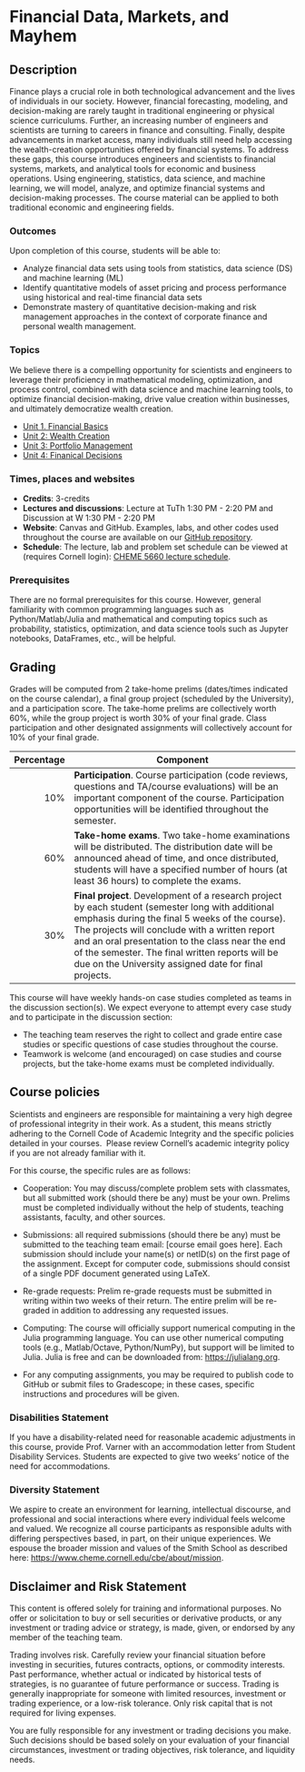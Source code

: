 # Financial Data, Markets, and Mayhem

## Description 
Finance plays a crucial role in both technological advancement and the lives of individuals in our society. However, financial forecasting, modeling, and decision-making are rarely taught in traditional engineering or physical science curriculums. Further, an increasing number of engineers and scientists are turning to careers in finance and consulting. Finally, despite advancements in market access, many individuals still need help accessing the wealth-creation opportunities offered by financial systems. To address these gaps, this course introduces engineers and scientists to financial systems, markets, and analytical tools for economic and business operations. Using engineering, statistics, data science, and machine learning, we will model, analyze, and optimize financial systems and decision-making processes. The course material can be applied to both traditional economic and engineering fields.

### Outcomes
Upon completion of this course, students will be able to:
* Analyze financial data sets using tools from statistics, data science (DS) and machine learning (ML)
* Identify quantitative models of asset pricing and process performance using historical and real-time financial data sets 
* Demonstrate mastery of quantitative decision-making and risk management approaches in the context of corporate finance and personal wealth management.

### Topics

We believe there is a compelling opportunity for scientists and engineers to leverage their proficiency in mathematical modeling, optimization, and process control, combined with data science and machine learning tools, to optimize financial decision-making, drive value creation within businesses, and ultimately democratize wealth creation. 

* [Unit 1. Financial Basics](./chapter-1-dir/chapter-1-landing.md)
* [Unit 2: Wealth Creation](./chapter-2-dir/chapter-2-landing.md)
* [Unit 3: Portfolio Management](./chapter-3-dir/chapter-3-landing.md)
* [Unit 4: Finanical Decisions](./chapter-4-dir/chapter-4-landing.md)

### Times, places and websites
* __Credits__: 3-credits
* __Lectures and discussions__: Lecture at TuTh 1:30 PM - 2:20 PM and Discussion at W 1:30 PM - 2:20 PM
* __Website__: Canvas and GitHub. Examples, labs, and other codes used throughout the course are available on our [GitHub repository](https://github.com/varnerlab/CHEME-5660-Course-Repository-F23).
* __Schedule__: The lecture, lab and problem set schedule can be viewed at (requires Cornell login): [CHEME 5660 lecture schedule](https://cornell.box.com/s/xz2ir0k7kimtyzz10k98op5ctihqa2fh).

### Prerequisites
There are no formal prerequisites for this course. However, general familiarity with common programming languages such as Python/Matlab/Julia and mathematical and computing topics such as probability, statistics, optimization, and data science tools such as Jupyter notebooks, DataFrames, etc., will be helpful.

## Grading 
Grades will be computed from 2 take-home prelims (dates/times indicated on the course calendar), a final group project (scheduled by the University), and a participation score. The take-home prelims are collectively worth 60%, while the group project is worth 30% of your final grade. Class participation and other designated assignments will collectively account for 10% of your final grade.  

| Percentage | Component |
| ----------: | --------- |
| 10%	| __Participation__. Course participation (code reviews, questions and TA/course evaluations) will be an important component of the course. Participation opportunities will be identified throughout the semester. |
| 60%	| __Take-home exams__. Two take-home examinations will be distributed. The distribution date will be announced ahead of time, and once distributed, students will have a specified number of hours (at least 36 hours) to complete the exams. |
| 30%	| __Final project__. Development of a research project by each student (semester long with additional emphasis during the final 5 weeks of the course). The projects will conclude with a written report and an oral presentation to the class near the end of the semester. The final written reports will be due on the University assigned date for final projects. |

This course will have weekly hands-on case studies completed as teams in the discussion section(s). We expect everyone to attempt every case study and to participate in the discussion section:

* The teaching team reserves the right to collect and grade entire case studies or specific questions of case studies throughout the course.
* Teamwork is welcome (and encouraged) on case studies and course projects, but the take-home exams must be completed individually. 

## Course policies 
Scientists and engineers are responsible for maintaining a very high degree of professional integrity in their work. As a student, this means strictly adhering to the Cornell Code of Academic Integrity and the specific policies detailed in your courses.  Please review Cornell’s academic integrity policy if you are not already familiar with it. 

For this course, the specific rules are as follows:

* Cooperation: You may discuss/complete problem sets with classmates, but all submitted work (should there be any) must be your own. Prelims must be completed individually without the help of students, teaching assistants, faculty, and other sources. 

* Submissions: all required submissions (should there be any) must be submitted to the teaching team email: [course email goes here]. Each submission should include your name(s) or netID(s) on the first page of the assignment. Except for computer code, submissions should consist of a single PDF document generated using LaTeX. 

* Re-grade requests: Prelim re-grade requests must be submitted in writing within two weeks of their return. The entire prelim will be re-graded in addition to addressing any requested issues. 

* Computing: The course will officially support numerical computing in the Julia programming language. You can use other numerical computing tools (e.g., Matlab/Octave, Python/NumPy), but support will be limited to Julia. Julia is free and can be downloaded from: https://julialang.org.

* For any computing assignments, you may be required to publish code to GitHub or submit files to Gradescope; in these cases, specific instructions and procedures will be given.  

### Disabilities Statement
If you have a disability-related need for reasonable academic adjustments in this course, provide Prof. Varner with an accommodation letter from Student Disability Services. Students are expected to give two weeks’ notice of the need for accommodations.

### Diversity Statement
We aspire to create an environment for learning, intellectual discourse, and professional and social interactions where every individual feels welcome and valued. We recognize all course participants as responsible adults with differing perspectives based, in part, on their unique experiences. We espouse the broader mission and values of the Smith School as described here: https://www.cheme.cornell.edu/cbe/about/mission.


## Disclaimer and Risk Statement
This content is offered solely for training and informational purposes. No offer or solicitation to buy or sell securities or derivative products, or any investment or trading advice or strategy, is made, given, or endorsed by any member of the teaching team. 

Trading involves risk. Carefully review your financial situation before investing in securities, futures contracts, options, or commodity interests. Past performance, whether actual or indicated by historical tests of strategies, is no guarantee of future performance or success. Trading is generally inappropriate for someone with limited resources, investment or trading experience, or a low-risk tolerance.  Only risk capital that is not required for living expenses.

You are fully responsible for any investment or trading decisions you make. Such decisions should be based solely on your evaluation of your financial circumstances, investment or trading objectives, risk tolerance, and liquidity needs.


